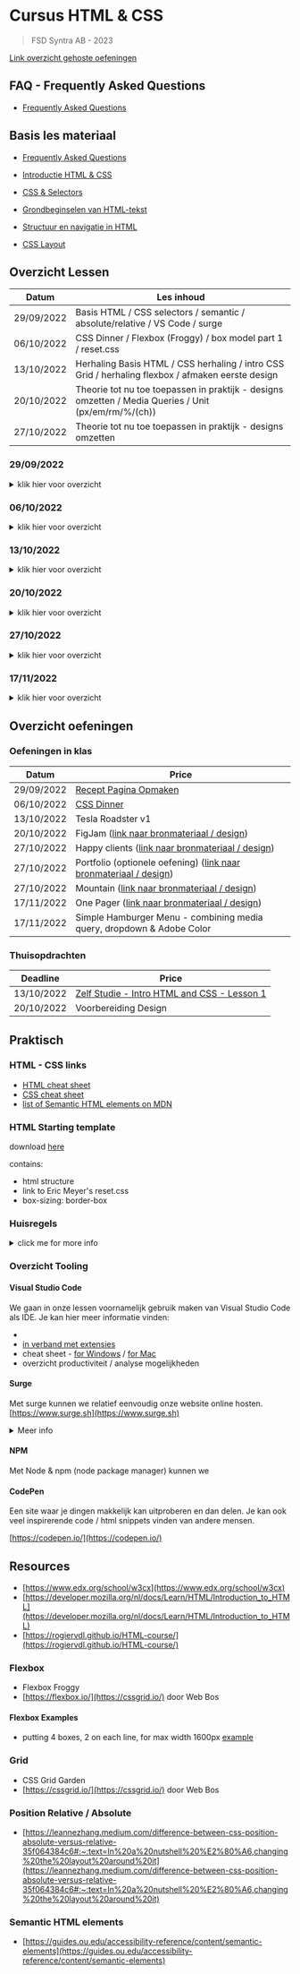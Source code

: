 # Cursus HTML & CSS

> FSD Syntra AB - 2023

[Link overzicht gehoste oefeningen](https://karim-html-css-syntra_2023.surge.sh/)

## FAQ - Frequently Asked Questions

- [Frequently Asked Questions](./faq)

## Basis les materiaal

- [Frequently Asked Questions](./faq)

- [Introductie HTML & CSS](./les_01)

- [CSS & Selectors](./les_02)

- [Grondbeginselen van HTML-tekst](./les_03)

- [Structuur en navigatie in HTML](./les_04)

- [CSS Layout](./les_05)

## Overzicht Lessen

| Datum      | Les inhoud                                                                                           |
| ---------- | ---------------------------------------------------------------------------------------------------- |
| 29/09/2022 | Basis HTML / CSS selectors / semantic / absolute/relative / VS Code / surge                          |
| 06/10/2022 | CSS Dinner / Flexbox (Froggy) / box model part 1 / reset.css                                         |
| 13/10/2022 | Herhaling Basis HTML / CSS herhaling / intro CSS Grid / herhaling flexbox / afmaken eerste design    |
| 20/10/2022 | Theorie tot nu toe toepassen in praktijk - designs omzetten / Media Queries / Unit (px/em/rm/%/(ch)) |
| 27/10/2022 | Theorie tot nu toe toepassen in praktijk - designs omzetten                                          |

### 29/09/2022

<details>
  <summary>klik hier voor overzicht</summary>
  
- basis HTML

- anatomie van een HTML element

- basis elementen

- semantische elementen

- semantic css framework: simple.css

- attributen

- basis CSS

- selectors

- hummus recept opmaken

- absolute / relative links / hyperlinks

- eerste website opmaken

- npm script schrijven

- npm package configuratie initiëren

- website hosten via Surge

- tooling: VS Code
- tooling: terminal commands

</details>

### 06/10/2022

<details>
  <summary>klik hier voor overzicht</summary>
  
- padding / margin / border / content

- Eric Meyer's reset.css

- aligneren

- afmeten van een ontwerp

- CSS dinner, oefening op CSS selectors

- flexbox froggy, oefening op Flexbox Froggy

- wrapper

- accessbility intro

- Tesla design omzetten in HTML - part 1

</details>

### 13/10/2022

<details>
  <summary>klik hier voor overzicht</summary>
  
- herhaling basis HTML:

- anatomie HTML element

- HTML document structure

- HTML hierarchy, parent-child, nesting

- CSS selectors

- linking relative/absolute / navigatie

- link external scripts

- layout in CSS:

  - box model:

    - box-sizing: border-content

    - margin, border, padding, content

  - position: absolute / position: relative

  - flexbox (herhaling) met Flexbox Zombies

  - CSS Grid (intro) met CSS Grid Garden

- Kahoot test op herhaling basis HTML & layout in CSS

- tooling: VS code

- Tesla design omzetten in HTML - part 2

  - list style images

  - view width / view height

  - modulair leren werken

</details>

### 20/10/2022

<details>
  <summary>klik hier voor overzicht</summary>
  <ul>
<li> klassikaal design opbouwen FigJam</li>
<li> individueel design opbouwen van "Happy Clients"</li>
</ul>
</details>

### 27/10/2022

<details>
  <summary>klik hier voor overzicht</summary>
  
- pseudo elements; after / before

- position: relative / absolute

- klassikaal design opbouwen van "Happy Clients"

- individueel start van "Mountain"

- extra oefening: "Portfolio"

</details>

### 17/11/2022

<details>
  <summary>klik hier voor overzicht</summary>

- herhaling: media queries

- herhaling absolute/relative linking & id linking

- Mountain oefening maken

- Simple Dropdown Oef. [link W3](https://www.w3schools.com/Css/css_dropdowns.asp)

- Adobe Color intro + extract theme [https://color.adobe.com/](https://color.adobe.com/)

- One Pager nabouwen ([link naar bronmateriaal / design](./_/8_onepager.zip))

- forms [W3 Schools ref](https://www.w3schools.com/html/html_forms.asp)

- optioneel, automatisch website deployen met surge wanneer je commit ([link](https://surge.sh/help/deploying-continuously-using-git-hooks))

- herhaling: responsiveness [https://www.w3schools.com/Css/css_rwd_intro.asp](https://www.w3schools.com/Css/css_rwd_intro.asp)

- basic grid [https://www.w3schools.com/Css/css_grid.asp](https://www.w3schools.com/Css/css_grid.asp)

- responsive grid oefening [link](https://travishorn.com/responsive-grid-in-2-minutes-with-css-grid-layout-4842a41420fe)

</details>

## Overzicht oefeningen

### Oefeningen in klas

| Datum      | Price                                                                                  |
| ---------- | -------------------------------------------------------------------------------------- |
| 29/09/2022 | [Recept Pagina Opmaken](https://goldflow.github.io/website-productie/opdracht-recept/) |
| 06/10/2022 | [CSS Dinner](https://goldflow.github.io/website-productie/opdracht-css-dinner/)        |
| 13/10/2022 | Tesla Roadster v1                                                                      |
| 20/10/2022 | FigJam ([link naar bronmateriaal / design](https://github.com/Goldflow/website-productie/blob/main/_/2_figjam.zip))                                                                      |
| 27/10/2022 | Happy clients  ([link naar bronmateriaal / design](https://github.com/Goldflow/website-productie/blob/main/_/10_happyclients.zip))       |
| 27/10/2022 | Portfolio (optionele oefening) ([link naar bronmateriaal / design](https://github.com/Goldflow/website-productie/blob/main/_/8_onepager.zip))                                                                      |
| 27/10/2022 | Mountain ([link naar bronmateriaal / design](https://github.com/Goldflow/website-productie/blob/main/_/7_mountain.zip))                                                                      |
| 17/11/2022 | One Pager ([link naar bronmateriaal / design](https://github.com/Goldflow/website-productie/blob/main/_/8_onepager.zip))                                                                        |
| 17/11/2022 | Simple Hamburger Menu - combining media query,  dropdown & Adobe Color   |

### Thuisopdrachten

| Deadline   | Price                                                                    |
| ---------- | ------------------------------------------------------------------------ |
| 13/10/2022 | [Zelf Studie - Intro HTML and CSS - Lesson 1](./voorbereiding-udacity-1) |
| 20/10/2022 | Voorbereiding Design                                                     |

<!---
[OPDRACHT: CSS Dinner](https://goldflow.github.io/website-productie/opdracht-css-dinner/) tegen 08/01/2021 om 12h00

[OPDRACHT: Recept Pagina Opmaken](https://goldflow.github.io/website-productie/opdracht-recept/) tegen 08/01/2021 om 12h00

[OPDRACHT: Profiel](https://goldflow.github.io/website-productie/opdracht-profiel/) tegen 08/01/2021 om 12h00, indienen als zip bestand OF online hosten (zie les 5 - geef me dan de link)

[OPDRACHT: Navigatie Menu](https://goldflow.github.io/website-productie/opdracht-navigatie-menu/) tegen 08/01/2021 om 12h00, indienen als zip bestand OF online hosten (zie les 5 - geef me dan de link)

[OPDRACHT: Portfolio](https://goldflow.github.io/website-productie/opdracht-portfolio/) tegen 08/01/2021 om 12h00, online hosten (zie les 5, bv op Netlify of Surge)

[OPDRACHT: Herhalingsquizzes](https://goldflow.github.io/website-productie/opdracht-quizzes/) tegen 15/01/2021 om 12h00, screenshots indienen)
-->

<!---
## Praktisch Advies

[Kan je hier vinden](./praktisch-advies)
-->

## Praktisch

### HTML - CSS links

- [HTML cheat sheet](https://rogiervdl.github.io/HTML-course/cheatsheet.html)
- [CSS cheat sheet](https://rogiervdl.github.io/CSS-course/cheatsheet.html)
- [list of Semantic HTML elements on MDN](https://developer.mozilla.org/en-US/docs/Glossary/semantics#semantics_in_html)

### HTML Starting template

download [here](html_start_template.zip)

contains:

- html structure
- link to Eric Meyer's reset.css
- box-sizing: border-box

### Huisregels

<details>
  <summary>click me for more info</summary>
  
- no inline styles

- W3C valid code

- format your code regularly

</details>

### Overzicht Tooling

#### Visual Studio Code

We gaan in onze lessen voornamelijk gebruik maken van Visual Studio Code als IDE.
Je kan hier meer informatie vinden:

-
- [in verband met extensies](visual-code-extensions.md)
- cheat sheet - [for Windows](https://visualstudio101.com/vs-cheat-sheet) / [for Mac]()
- overzicht productiviteit / analyse mogelijkheden

#### Surge

Met surge kunnen we relatief eenvoudig onze website online hosten. [https://www.surge.sh](https://www.surge.sh)

<details>
  <summary>Meer info</summary>
  
##### Installing surge

can be installed with npm

command:

npm install --global surge

##### Some Code

```js
function logSomething(something) {
  console.log("Something", something);
}
```

##### run surge first time

surge

it will prompt for project folder confirmation & make a new host name for you

##### host the same version of your site gain

Ideally, you want to decide yourself everytime

To host a new version of the same website, without surge proposing to host it in a new place

you should do:

surge [project folder] [host name]

example:
surge . karim-html-css-syntra_2023.surge.sh

</details>

#### NPM

Met Node & npm (node package manager) kunnen we

#### CodePen

Een site waar je dingen makkelijk kan uitproberen en dan delen. Je kan ook veel inspirerende code / html snippets vinden van andere mensen.

[https://codepen.io/](https://codepen.io/)

## Resources

- [https://www.edx.org/school/w3cx](https://www.edx.org/school/w3cx)
- [https://developer.mozilla.org/nl/docs/Learn/HTML/Introduction_to_HTML](https://developer.mozilla.org/nl/docs/Learn/HTML/Introduction_to_HTML)
- [https://rogiervdl.github.io/HTML-course/](https://rogiervdl.github.io/HTML-course/)

### Flexbox

- Flexbox Froggy
- [https://flexbox.io/](https://cssgrid.io/) door Web Bos

#### Flexbox Examples

- putting 4 boxes, 2 on each line, for max width 1600px [example](./flex-4-box)

### Grid

- CSS Grid Garden
- [https://cssgrid.io/](https://cssgrid.io/) door Web Bos

### Position Relative / Absolute

- [https://leannezhang.medium.com/difference-between-css-position-absolute-versus-relative-35f064384c6#:~:text=In%20a%20nutshell%20%E2%80%A6,changing%20the%20layout%20around%20it](https://leannezhang.medium.com/difference-between-css-position-absolute-versus-relative-35f064384c6#:~:text=In%20a%20nutshell%20%E2%80%A6,changing%20the%20layout%20around%20it)

### Semantic HTML elements

- [https://guides.ou.edu/accessibility-reference/content/semantic-elements](https://guides.ou.edu/accessibility-reference/content/semantic-elements)
